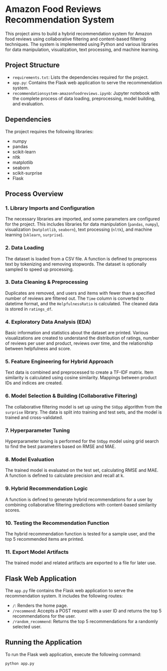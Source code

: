 # Amazon Food Reviews Recommendation System

This project aims to build a hybrid recommendation system for Amazon food reviews using collaborative filtering and content-based filtering techniques. The system is implemented using Python and various libraries for data manipulation, visualization, text processing, and machine learning.

## Project Structure

- `requirements.txt`: Lists the dependencies required for the project.
- `app.py`: Contains the Flask web application to serve the recommendation system.
- `recommendationsystem-amazonfoodreviews.ipynb`: Jupyter notebook with the complete process of data loading, preprocessing, model building, and evaluation.

## Dependencies

The project requires the following libraries:

- numpy
- pandas
- scikit-learn
- nltk
- matplotlib
- seaborn
- scikit-surprise
- Flask

## Process Overview

### 1. Library Imports and Configuration

The necessary libraries are imported, and some parameters are configured for the project. This includes libraries for data manipulation (`pandas`, `numpy`), visualization (`matplotlib`, `seaborn`), text processing (`nltk`), and machine learning (`sklearn`, `surprise`).

### 2. Data Loading

The dataset is loaded from a CSV file. A function is defined to preprocess text by tokenizing and removing stopwords. The dataset is optionally sampled to speed up processing.

### 3. Data Cleaning & Preprocessing

Duplicates are removed, and users and items with fewer than a specified number of reviews are filtered out. The `Time` column is converted to datetime format, and the `HelpfulnessRatio` is calculated. The cleaned data is stored in `ratings_df`.

### 4. Exploratory Data Analysis (EDA)

Basic information and statistics about the dataset are printed. Various visualizations are created to understand the distribution of ratings, number of reviews per user and product, reviews over time, and the relationship between helpfulness and score.

### 5. Feature Engineering for Hybrid Approach

Text data is combined and preprocessed to create a TF-IDF matrix. Item similarity is calculated using cosine similarity. Mappings between product IDs and indices are created.

### 6. Model Selection & Building (Collaborative Filtering)

The collaborative filtering model is set up using the `SVDpp` algorithm from the `surprise` library. The data is split into training and test sets, and the model is trained and cross-validated.

### 7. Hyperparameter Tuning

Hyperparameter tuning is performed for the `SVDpp` model using grid search to find the best parameters based on RMSE and MAE.

### 8. Model Evaluation

The trained model is evaluated on the test set, calculating RMSE and MAE. A function is defined to calculate precision and recall at k.

### 9. Hybrid Recommendation Logic

A function is defined to generate hybrid recommendations for a user by combining collaborative filtering predictions with content-based similarity scores.

### 10. Testing the Recommendation Function

The hybrid recommendation function is tested for a sample user, and the top 5 recommended items are printed.

### 11. Export Model Artifacts

The trained model and related artifacts are exported to a file for later use.

## Flask Web Application

The `app.py` file contains the Flask web application to serve the recommendation system. It includes the following routes:

- `/`: Renders the home page.
- `/recommend`: Accepts a POST request with a user ID and returns the top 5 recommendations for the user.
- `/random_recommend`: Returns the top 5 recommendations for a randomly selected user.

## Running the Application

To run the Flask web application, execute the following command:

```bash
python app.py